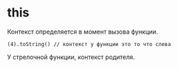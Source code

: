 # this
Контекст определяется в момент вызова функции.

    (4).toString() // контекст у функции это то что слева

У стрелочной функции, контекст родителя.

